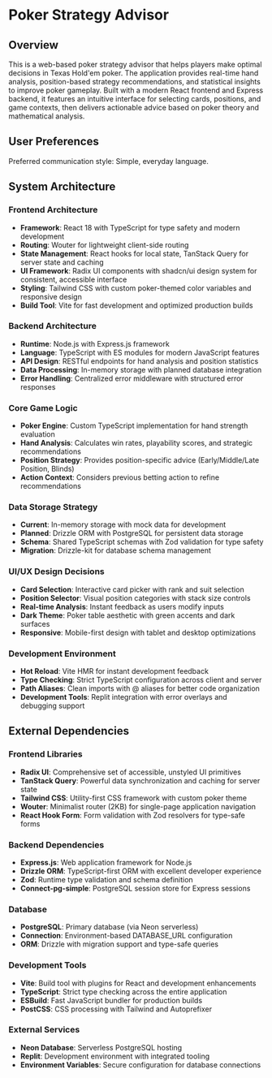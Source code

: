# Poker Strategy Advisor

## Overview

This is a web-based poker strategy advisor that helps players make optimal decisions in Texas Hold'em poker. The application provides real-time hand analysis, position-based strategy recommendations, and statistical insights to improve poker gameplay. Built with a modern React frontend and Express backend, it features an intuitive interface for selecting cards, positions, and game contexts, then delivers actionable advice based on poker theory and mathematical analysis.

## User Preferences

Preferred communication style: Simple, everyday language.

## System Architecture

### Frontend Architecture
- **Framework**: React 18 with TypeScript for type safety and modern development
- **Routing**: Wouter for lightweight client-side routing
- **State Management**: React hooks for local state, TanStack Query for server state and caching
- **UI Framework**: Radix UI components with shadcn/ui design system for consistent, accessible interface
- **Styling**: Tailwind CSS with custom poker-themed color variables and responsive design
- **Build Tool**: Vite for fast development and optimized production builds

### Backend Architecture
- **Runtime**: Node.js with Express.js framework
- **Language**: TypeScript with ES modules for modern JavaScript features
- **API Design**: RESTful endpoints for hand analysis and position statistics
- **Data Processing**: In-memory storage with planned database integration
- **Error Handling**: Centralized error middleware with structured error responses

### Core Game Logic
- **Poker Engine**: Custom TypeScript implementation for hand strength evaluation
- **Hand Analysis**: Calculates win rates, playability scores, and strategic recommendations
- **Position Strategy**: Provides position-specific advice (Early/Middle/Late Position, Blinds)
- **Action Context**: Considers previous betting action to refine recommendations

### Data Storage Strategy
- **Current**: In-memory storage with mock data for development
- **Planned**: Drizzle ORM with PostgreSQL for persistent data storage
- **Schema**: Shared TypeScript schemas with Zod validation for type safety
- **Migration**: Drizzle-kit for database schema management

### UI/UX Design Decisions
- **Card Selection**: Interactive card picker with rank and suit selection
- **Position Selector**: Visual position categories with stack size controls
- **Real-time Analysis**: Instant feedback as users modify inputs
- **Dark Theme**: Poker table aesthetic with green accents and dark surfaces
- **Responsive**: Mobile-first design with tablet and desktop optimizations

### Development Environment
- **Hot Reload**: Vite HMR for instant development feedback
- **Type Checking**: Strict TypeScript configuration across client and server
- **Path Aliases**: Clean imports with @ aliases for better code organization
- **Development Tools**: Replit integration with error overlays and debugging support

## External Dependencies

### Frontend Libraries
- **Radix UI**: Comprehensive set of accessible, unstyled UI primitives
- **TanStack Query**: Powerful data synchronization and caching for server state
- **Tailwind CSS**: Utility-first CSS framework with custom poker theme
- **Wouter**: Minimalist router (2KB) for single-page application navigation
- **React Hook Form**: Form validation with Zod resolvers for type-safe forms

### Backend Dependencies
- **Express.js**: Web application framework for Node.js
- **Drizzle ORM**: TypeScript-first ORM with excellent developer experience
- **Zod**: Runtime type validation and schema definition
- **Connect-pg-simple**: PostgreSQL session store for Express sessions

### Database
- **PostgreSQL**: Primary database (via Neon serverless)
- **Connection**: Environment-based DATABASE_URL configuration
- **ORM**: Drizzle with migration support and type-safe queries

### Development Tools
- **Vite**: Build tool with plugins for React and development enhancements
- **TypeScript**: Strict type checking across the entire application
- **ESBuild**: Fast JavaScript bundler for production builds
- **PostCSS**: CSS processing with Tailwind and Autoprefixer

### External Services
- **Neon Database**: Serverless PostgreSQL hosting
- **Replit**: Development environment with integrated tooling
- **Environment Variables**: Secure configuration for database connections